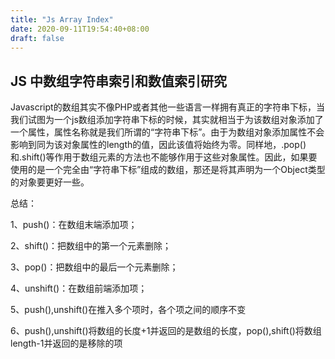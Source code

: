 ```yaml
---
title: "Js Array Index"
date: 2020-09-11T19:54:40+08:00
draft: false
---
```


## JS 中数组字符串索引和数值索引研究

Javascript的数组其实不像PHP或者其他一些语言一样拥有真正的字符串下标，当我们试图为一个js数组添加字符串下标的时候，其实就相当于为该数组对象添加了一个属性，属性名称就是我们所谓的“字符串下标”。由于为数组对象添加属性不会影响到同为该对象属性的length的值，因此该值将始终为零。同样地，.pop()和.shift()等作用于数组元素的方法也不能够作用于这些对象属性。因此，如果要使用的是一个完全由“字符串下标”组成的数组，那还是将其声明为一个Object类型的对象要更好一些。


 总结：

1、push()：在数组末端添加项；

2、shift()：把数组中的第一个元素删除；

3、pop()：把数组中的最后一个元素删除；

4、unshift()：在数组前端添加项；

5、push(),unshift()在推入多个项时，各个项之间的顺序不变

6、push(),unshift()将数组的长度+1并返回的是数组的长度，pop(),shift()将数组length-1并返回的是移除的项